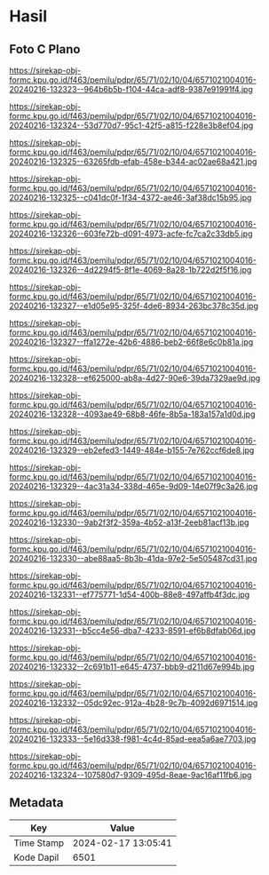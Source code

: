 # Hasil

## Foto C Plano

https://sirekap-obj-formc.kpu.go.id/f463/pemilu/pdpr/65/71/02/10/04/6571021004016-20240216-132323--964b6b5b-f104-44ca-adf8-9387e91991f4.jpg

https://sirekap-obj-formc.kpu.go.id/f463/pemilu/pdpr/65/71/02/10/04/6571021004016-20240216-132324--53d770d7-95c1-42f5-a815-f228e3b8ef04.jpg

https://sirekap-obj-formc.kpu.go.id/f463/pemilu/pdpr/65/71/02/10/04/6571021004016-20240216-132325--63265fdb-efab-458e-b344-ac02ae68a421.jpg

https://sirekap-obj-formc.kpu.go.id/f463/pemilu/pdpr/65/71/02/10/04/6571021004016-20240216-132325--c041dc0f-1f34-4372-ae46-3af38dc15b95.jpg

https://sirekap-obj-formc.kpu.go.id/f463/pemilu/pdpr/65/71/02/10/04/6571021004016-20240216-132326--603fe72b-d091-4973-acfe-fc7ca2c33db5.jpg

https://sirekap-obj-formc.kpu.go.id/f463/pemilu/pdpr/65/71/02/10/04/6571021004016-20240216-132326--4d2294f5-8f1e-4069-8a28-1b722d2f5f16.jpg

https://sirekap-obj-formc.kpu.go.id/f463/pemilu/pdpr/65/71/02/10/04/6571021004016-20240216-132327--e1d05e95-325f-4de6-8934-263bc378c35d.jpg

https://sirekap-obj-formc.kpu.go.id/f463/pemilu/pdpr/65/71/02/10/04/6571021004016-20240216-132327--ffa1272e-42b6-4886-beb2-66f8e6c0b81a.jpg

https://sirekap-obj-formc.kpu.go.id/f463/pemilu/pdpr/65/71/02/10/04/6571021004016-20240216-132328--ef625000-ab8a-4d27-90e6-39da7329ae9d.jpg

https://sirekap-obj-formc.kpu.go.id/f463/pemilu/pdpr/65/71/02/10/04/6571021004016-20240216-132328--4093ae49-68b8-46fe-8b5a-183a157a1d0d.jpg

https://sirekap-obj-formc.kpu.go.id/f463/pemilu/pdpr/65/71/02/10/04/6571021004016-20240216-132329--eb2efed3-1449-484e-b155-7e762ccf6de8.jpg

https://sirekap-obj-formc.kpu.go.id/f463/pemilu/pdpr/65/71/02/10/04/6571021004016-20240216-132329--4ac31a34-338d-465e-9d09-14e07f9c3a26.jpg

https://sirekap-obj-formc.kpu.go.id/f463/pemilu/pdpr/65/71/02/10/04/6571021004016-20240216-132330--9ab2f3f2-359a-4b52-a13f-2eeb81acf13b.jpg

https://sirekap-obj-formc.kpu.go.id/f463/pemilu/pdpr/65/71/02/10/04/6571021004016-20240216-132330--abe88aa5-8b3b-41da-97e2-5e505487cd31.jpg

https://sirekap-obj-formc.kpu.go.id/f463/pemilu/pdpr/65/71/02/10/04/6571021004016-20240216-132331--ef775771-1d54-400b-88e8-497affb4f3dc.jpg

https://sirekap-obj-formc.kpu.go.id/f463/pemilu/pdpr/65/71/02/10/04/6571021004016-20240216-132331--b5cc4e56-dba7-4233-8591-ef6b8dfab06d.jpg

https://sirekap-obj-formc.kpu.go.id/f463/pemilu/pdpr/65/71/02/10/04/6571021004016-20240216-132332--2c691b11-e645-4737-bbb9-d211d67e994b.jpg

https://sirekap-obj-formc.kpu.go.id/f463/pemilu/pdpr/65/71/02/10/04/6571021004016-20240216-132332--05dc92ec-912a-4b28-9c7b-4092d6971514.jpg

https://sirekap-obj-formc.kpu.go.id/f463/pemilu/pdpr/65/71/02/10/04/6571021004016-20240216-132333--5e16d338-f981-4c4d-85ad-eea5a6ae7703.jpg

https://sirekap-obj-formc.kpu.go.id/f463/pemilu/pdpr/65/71/02/10/04/6571021004016-20240216-132324--107580d7-9309-495d-8eae-9ac16af11fb6.jpg


## Metadata

| Key        | Value               |
| ---------- | ------------------- |
| Time Stamp | 2024-02-17 13:05:41 |
| Kode Dapil | 6501                |



